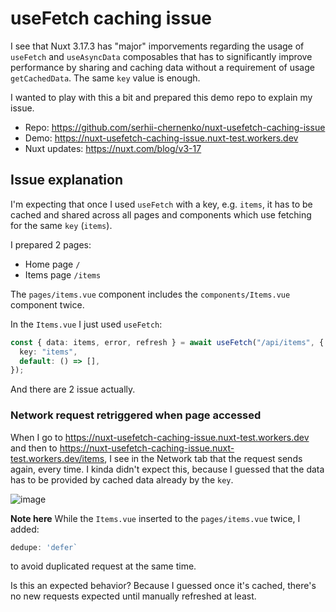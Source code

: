 # useFetch caching issue

I see that Nuxt 3.17.3 has "major" imporvements regarding the usage of `useFetch` and `useAsyncData` composables that has to significantly improve performance by sharing and caching data without a requirement of usage `getCachedData`.
The same `key` value is enough.

I wanted to play with this a bit and prepared this demo repo to explain my issue.

- Repo: https://github.com/serhii-chernenko/nuxt-usefetch-caching-issue
- Demo: https://nuxt-usefetch-caching-issue.nuxt-test.workers.dev
- Nuxt updates: https://nuxt.com/blog/v3-17

## Issue explanation

I'm expecting that once I used `useFetch` with a key, e.g. `items`, it has to be cached and shared across all pages and components which use fetching for the same `key` (`items`).

I prepared 2 pages:
- Home page `/`
- Items page `/items`

The `pages/items.vue` component includes the `components/Items.vue` component twice.

In the `Items.vue` I just used `useFetch`:
```ts
const { data: items, error, refresh } = await useFetch("/api/items", {
  key: "items",
  default: () => [],
});
```

And there are 2 issue actually.

### Network request retriggered when page accessed

When I go to https://nuxt-usefetch-caching-issue.nuxt-test.workers.dev and then to https://nuxt-usefetch-caching-issue.nuxt-test.workers.dev/items, I see in the Network tab that the request sends again, every time. I kinda didn't expect this, because I guessed that the data has to be provided by cached data already by the `key`.

![image](https://github.com/user-attachments/assets/aa602029-7128-40c7-9e87-c2ccb98a123f)

**Note here**
While the `Items.vue` inserted to the `pages/items.vue` twice, I added:
```ts
dedupe: 'defer`
```
to avoid duplicated request at the same time.

Is this an expected behavior? Because I guessed once it's cached, there's no new requests expected until manually refreshed at least.
